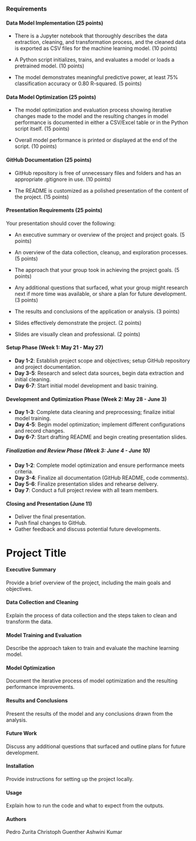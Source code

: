 ### Requirements

#### Data Model Implementation (25 points)

*   There is a Jupyter notebook that thoroughly describes the data extraction, cleaning, and transformation process, and the cleaned data is exported as CSV files for the machine learning model. (10 points)
    
*   A Python script initializes, trains, and evaluates a model or loads a pretrained model. (10 points)
    
*   The model demonstrates meaningful predictive power, at least 75% classification accuracy or 0.80 R-squared. (5 points)
    

#### Data Model Optimization (25 points)

*   The model optimization and evaluation process showing iterative changes made to the model and the resulting changes in model performance is documented in either a CSV/Excel table or in the Python script itself. (15 points)
    
*   Overall model performance is printed or displayed at the end of the script. (10 points)
    

#### GitHub Documentation (25 points)

*   GitHub repository is free of unnecessary files and folders and has an appropriate .gitignore in use. (10 points)
    
*   The README is customized as a polished presentation of the content of the project. (15 points)
    

#### Presentation Requirements (25 points)

Your presentation should cover the following:

*   An executive summary or overview of the project and project goals. (5 points)
    
*   An overview of the data collection, cleanup, and exploration processes. (5 points)
    
*   The approach that your group took in achieving the project goals. (5 points)
    
*   Any additional questions that surfaced, what your group might research next if more time was available, or share a plan for future development. (3 points)
    
*   The results and conclusions of the application or analysis. (3 points)
    
*   Slides effectively demonstrate the project. (2 points)
    
*   Slides are visually clean and professional. (2 points)

#### Setup Phase (Week 1: May 21 - May 27)
- **Day 1-2**: Establish project scope and objectives; setup GitHub repository and project documentation.
- **Day 3-5**: Research and select data sources, begin data extraction and initial cleaning.
- **Day 6-7**: Start initial model development and basic training.

#### Development and Optimization Phase (Week 2: May 28 - June 3)
- **Day 1-3**: Complete data cleaning and preprocessing; finalize initial model training.
- **Day 4-5**: Begin model optimization; implement different configurations and record changes.
- **Day 6-7**: Start drafting README and begin creating presentation slides.

##### Finalization and Review Phase (Week 3: June 4 - June 10)
- **Day 1-2**: Complete model optimization and ensure performance meets criteria.
- **Day 3-4**: Finalize all documentation (GitHub README, code comments).
- **Day 5-6**: Finalize presentation slides and rehearse delivery.
- **Day 7**: Conduct a full project review with all team members.

#### Closing and Presentation (June 11)
- Deliver the final presentation.
- Push final changes to GitHub.
- Gather feedback and discuss potential future developments.

# Project Title

#### Executive Summary
Provide a brief overview of the project, including the main goals and objectives.

#### Data Collection and Cleaning
Explain the process of data collection and the steps taken to clean and transform the data.

#### Model Training and Evaluation
Describe the approach taken to train and evaluate the machine learning model. 

#### Model Optimization
Document the iterative process of model optimization and the resulting performance improvements.

#### Results and Conclusions
Present the results of the model and any conclusions drawn from the analysis.

#### Future Work
Discuss any additional questions that surfaced and outline plans for future development.

#### Installation
Provide instructions for setting up the project locally.

#### Usage
Explain how to run the code and what to expect from the outputs.

#### Authors
Pedro Zurita
Christoph Guenther
Ashwini Kumar
